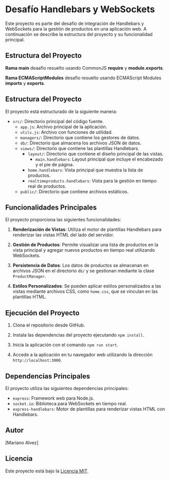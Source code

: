 # Desafío Handlebars y WebSockets

Este proyecto es parte del desafío de integración de Handlebars y WebSockets para la gestión de productos en una aplicación web. A continuación se describe la estructura del proyecto y su funcionalidad principal.

## Estructura del Proyecto

**Rama main** deaafio resuelto usando CommonJS **require** y **module.exports**.

**Rama ECMAScriptModules** desafio resuelto usando ECMAScript Modules **imports** y **exports**.

## Estructura del Proyecto

El proyecto está estructurado de la siguiente manera:

- `src/`: Directorio principal del código fuente.
  - `app.js`: Archivo principal de la aplicación.
  - `utils.js`: Archivo con funciones de utilidad.
  - `managers/`: Directorio que contiene los gestores de datos.
  - `db/`: Directorio que almacena los archivos JSON de datos.
  - `views/`: Directorio que contiene las plantillas Handlebars.
    - `layout/`: Directorio que contiene el diseño principal de las vistas.
      - `main.handlebars`: Layout principal que incluye el encabezado y el pie de página.
    - `home.handlebars`: Vista principal que muestra la lista de productos.
    - `realtimeproducts.handlebars`: Vista para la gestión en tiempo real de productos.
  - `public/`: Directorio que contiene archivos estáticos.

## Funcionalidades Principales

El proyecto proporciona las siguientes funcionalidades:

1. **Renderización de Vistas**: Utiliza el motor de plantillas Handlebars para renderizar las vistas HTML del lado del servidor.

2. **Gestión de Productos**: Permite visualizar una lista de productos en la vista principal y agregar nuevos productos en tiempo real utilizando WebSockets.

3. **Persistencia de Datos**: Los datos de productos se almacenan en archivos JSON en el directorio `db/` y se gestionan mediante la clase `ProductManager`.

4. **Estilos Personalizados**: Se pueden aplicar estilos personalizados a las vistas mediante archivos CSS, como `home.css`, que se vinculan en las plantillas HTML.

## Ejecución del Proyecto

1. Clona el repositorio desde GitHub.

2. Instala las dependencias del proyecto ejecutando `npm install`.

3. Inicia la aplicación con el comando `npm run start`.

4. Accede a la aplicación en tu navegador web utilizando la dirección `http://localhost:3000`.

## Dependencias Principales

El proyecto utiliza las siguientes dependencias principales:

- `express`: Framework web para Node.js.
- `socket.io`: Biblioteca para WebSockets en tiempo real.
- `express-handlebars`: Motor de plantillas para renderizar vistas HTML con Handlebars.

## Autor

[Mariano Alvez]

## Licencia

Este proyecto está bajo la [Licencia MIT](LICENSE).
